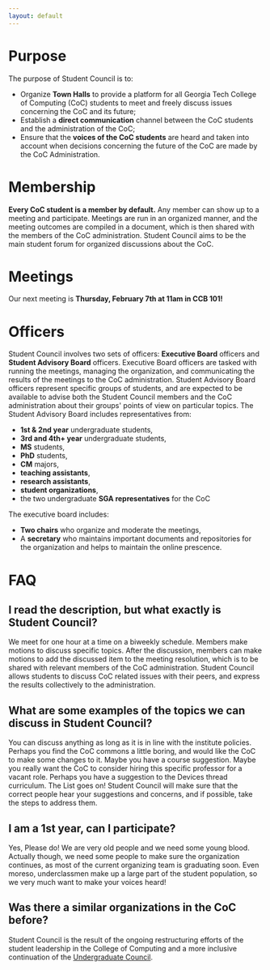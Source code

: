 ```yaml
---
layout: default
---
```

# Purpose
The purpose of Student Council is to:
* Organize **Town Halls** to provide a platform for all Georgia Tech College of Computing (CoC) students to meet and freely discuss issues concerning the CoC and its future;
* Establish a **direct communication** channel between the CoC students and the administration of the CoC;
* Ensure that the **voices of the CoC students** are heard and taken into account when decisions concerning the future of the CoC are made by the CoC Administration.

# Membership
**Every CoC student is a member by default.** Any member can show up to a meeting and participate. Meetings are run in an organized manner, and the meeting outcomes are compiled in a document, which is then shared with the members of the CoC administration. Student Council aims to be the main student forum for organized discussions about the CoC.

# Meetings
Our next meeting is **Thursday, February 7th at 11am in CCB 101!**

# Officers
Student Council involves two sets of officers: **Executive Board** officers and **Student Advisory Board** officers. Executive Board officers are tasked with running the meetings, managing the organization, and communicating the results of the meetings to the CoC administration. Student Advisory Board officers represent specific groups of students, and are expected to be available to advise both the Student Council members and the CoC administration about their groups' points of view on particular topics. The Student Advisory Board includes representatives from:

* **1st & 2nd year** undergraduate students,
* **3rd and 4th+ year** undergraduate students,
* **MS** students,
* **PhD** students,
* **CM** majors,
* **teaching assistants**,
* **research assistants**,
* **student organizations**,
* the two undergraduate **SGA representatives** for the CoC

The executive board includes:

* **Two chairs** who organize and moderate the meetings,
* A **secretary** who maintains important documents and repositories for the organization and helps to maintain the online prescence.

# FAQ

## I read the description, but what exactly is Student Council?

We meet for one hour at a time on a biweekly schedule. Members make motions to discuss specific topics. After the discussion, members can make motions to add the discussed item to the meeting resolution, which is to be shared with relevant members of the CoC administration. Student Council allows students to discuss CoC related issues with their peers, and express the results collectively to the administration.

## What are some examples of the topics we can discuss in Student Council?

You can discuss anything as long as it is in line with the institute policies. Perhaps you find the CoC commons a little boring, and would like the CoC to make some changes to it. Maybe you have a course suggestion. Maybe you really want the CoC to consider hiring this specific professor for a vacant role. Perhaps you have a suggestion to the Devices thread curriculum. The List goes on! Student Council will make sure that the correct people hear your suggestions and concerns, and if possible, take the steps to address them.

## I am a 1st year, can I participate?

Yes, Please do! We are very old people and we need some young blood. Actually though, we need some people to make sure the organization continues, as most of the current organizing team is graduating soon. Even moreso, underclassmen make up a large part of the student population, so we very much want to make your voices heard!

## Was there a similar organizations in the CoC before?
Student Council is the result of the ongoing restructuring efforts of the student leadership in the College of Computing and a more inclusive continuation of the <a href="https://ucouncil.github.io/">Undergraduate Council</a>.
